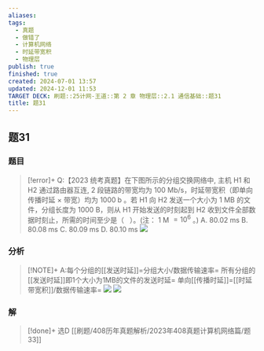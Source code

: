 ```yaml
---
aliases: 
tags:
  - 真题
  - 做错了
  - 计算机网络
  - 时延带宽积
  - 物理层
publish: true
finished: true
created: 2024-07-01 13:57
updated: 2024-12-01 11:53
TARGET DECK: 刷题::25计网-王道::第 2 章 物理层::2.1 通信基础::题31
title: 题31
---
```

## 题31  
### 题目
> [!error]+
> Q:【2023 统考真题】在下图所示的分组交换网络中, 主机 H1 和 H2 通过路由器互连, 2 段链路的带宽均为 ${100}$ Mb/s，时延带宽积（即单向传播时延 $\times$ 带宽）均为 ${1000}\mathrm{\;b}$ 。若 H1 向 H2 发送一个大小为 $1$ MB 的文件，分组长度为 ${1000}$ B，则从 H1 开始发送的时刻起到 H2 收到文件全部数据时刻止，所需的时间至少是（ $\;$ ）。(注： $1$ M $= {10}^{6}$ 。)
> A. ${80.02}\mathrm{\;{ms}}$ B. ${80.08}\mathrm{\;{ms}}$ C. ${80.09}\mathrm{\;{ms}}$ D. ${80.10}\mathrm{\;{ms}}$
> ![](https://img.hwenyi.live/202406021136364.webp)
### 分析
> [!NOTE]+
> A:每个分组的[[发送时延]]=分组大小/数据传输速率=
> 所有分组的[[发送时延]]即1个大小为1MB的文件的发送时延=
> 单向[[传播时延]]=[[时延带宽积]]/数据传输速率=
> ![](https://img.hwenyi.live/202407200200116.webp)
> ![](https://img.hwenyi.live/202407200200015.webp)
### 解
> [!done]+
> 选D
> [[刷题/408历年真题解析/2023年408真题计算机网络篇/题33]]
